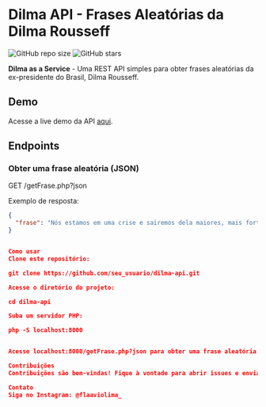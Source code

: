 # Dilma API - Frases Aleatórias da Dilma Rousseff

![GitHub repo size](https://github.com/FlavioLimaJr/Dilma-API) ![GitHub stars](https://github.com/FlavioLimaJr/Dilma-API)

**Dilma as a Service** - Uma REST API simples para obter frases aleatórias da ex-presidente do Brasil, Dilma Rousseff.

## Demo

Acesse a live demo da API [aqui](https://api.rocktdev.com.br/dilma).

## Endpoints

### Obter uma frase aleatória (JSON)

GET /getFrase.php?json


Exemplo de resposta:

```json
{
  "frase": "Nós estamos em uma crise e sairemos dela maiores, mais fortes e mais altos."
}


Como usar
Clone este repositório:

git clone https://github.com/seu_usuario/dilma-api.git

Acesse o diretório do projeto:

cd dilma-api

Suba um servidor PHP:

php -S localhost:8000


Acesse localhost:8000/getFrase.php?json para obter uma frase aleatória.

Contribuições
Contribuições são bem-vindas! Fique à vontade para abrir issues e enviar pull requests.

Contato
Siga no Instagram: @flaaviolima_